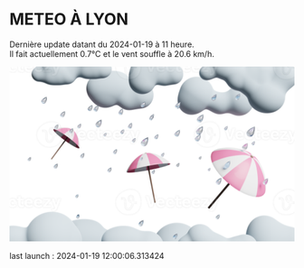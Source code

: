 # METEO À LYON

Dernière update datant du 2024-01-19 à 11 heure.  
Il fait actuellement 0.7°C et le vent souffle à 20.6 km/h.      

![](./.github/rain.png)

last launch : 2024-01-19 12:00:06.313424
